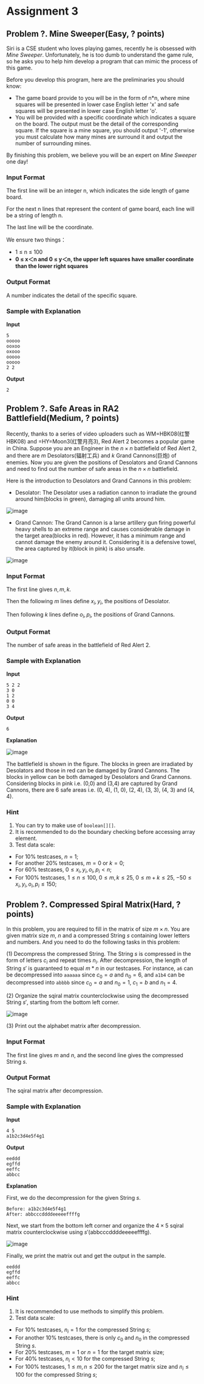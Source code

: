 # Assignment 3

## Problem ?. Mine Sweeper(Easy, ? points)

Siri is a CSE student who loves playing games, recently he is obsessed with *Mine Sweeper*. Unfortunately, he is too dumb to understand the game rule, so he asks you to help him develop a program that can mimic the process of this game.

Before you develop this program, here are the preliminaries you should know:

- The game board provide to you will be in the form of n*n, where mine squares will be presented in lower case English letter 'x' and safe squares will be presented in lower case English letter 'o'.
- You will be provided with a specific coordinate which indicates a square on the board. The output must be the detail of the corresponding square. If the square is a mine square, you should output '-1', otherwise you must calculate how many mines are surround it and output the number of surrounding mines.

By finishing this problem, we believe you will be an expert on *Mine Sweeper* one day!

### Input Format

The first line will be an integer n, which indicates the side length of game board.

For the next n lines that represent the content of game board, each line will be a string of length n.

The last line will be the coordinate.

We ensure two things：

-  1 ≤ n ≤ 100
- **0 ≤ x＜n and 0 ≤ y＜n, the upper left squares have smaller coordinate than the lower right squares**

### Output Format 

A number indicates the detail of the specific square.

### Sample with Explanation

**Input**

```text
5
ooooo
ooxoo
oxooo
ooooo
ooooo
2 2
```

**Output**

```
2
```



## 

## Problem ?. Safe Areas in RA2 Battlefield(Medium, ? points)

Recently, thanks to a series of video uploaders such as WM=HBK08(红警HBK08) and =HY=Moon3(红警月亮3), Red Alert 2 becomes a popular game in China. Suppose you are an Engineer in the $n×n$ battlefield of Red Alert 2, and there are $m$ Desolators(辐射工兵) and $k$ Grand Cannons(巨炮) of enemies. Now you are given the positions of Desolators and Grand Cannons and need to find out the number of safe areas in the $n×n$ battlefield.

Here is the introduction to Desolators and Grand Cannons in this problem:

- Desolator: The Desolator uses a radiation cannon to irradiate the ground around him(blocks in green), damaging all units around him.

![image](https://user-images.githubusercontent.com/64548919/223599396-d57b7510-a661-4b4d-baed-11ac6ebfcd73.png)


- Grand Cannon: The Grand Cannon is a larse artillery gun firing powerful heavy shells to an extreme range and causes considerable damage in the target area(blocks in red). However, it has a minimum range and cannot damage the enemy around it. Considering it is a defensive towel, the area captured by it(block in pink) is also unsafe.

![image](https://user-images.githubusercontent.com/64548919/224633639-d24aad0b-effa-4d7e-b972-76fb41075e80.png)

### Input Format

The first line gives $n,m,k$.

Then the following $m$ lines define $x_i,y_i$, the positions of Desolator.

Then following $k$ lines define $o_i,p_i$, the positions of Grand Cannons.

### Output Format

The number of safe areas in the battlefield of Red Alert 2.

### Sample with Explanation

**Input**

```text
5 2 2
3 0
1 2
0 0
3 4
```

**Output**
```text
6
```

**Explanation**

![image](https://user-images.githubusercontent.com/64548919/224637578-ab3425d2-4f83-4e70-89b4-e298ec86af5d.png)

The battlefield is shown in the figure. The blocks in green are irradiated by Desolators and those in red can be damaged by Grand Cannons. The blocks in yellow can be both damaged by Desolators and Grand Cannons.
Considering blocks in pink i.e. (0,0) and (3,4) are captured by Grand Cannons, there are 6 safe areas i.e. (0, 4), (1, 0), (2, 4), (3, 3), (4, 3) and (4, 4).

### Hint

1. You can try to make use of `boolean[][]`.
2. It is recommended to do the boundary checking before accessing array element.
3. Test data scale:

- For $10\%$ testcases, $n = 1$; 
- For another $20\%$ testcases, $m = 0$ or $k = 0$; 
- For $60\%$ testcases, $0 \le x_i, y_i, o_i, p_i \lt n$;
- For $100\%$ testcases, $1 \le n \le 100$, $0 \le m,k \le 25$, $0 \le m+k \le 25$, $-50 \le x_i, y_i, o_i, p_i \le 150$;

## Problem ?. Compressed Spiral Matrix(Hard, ? points)

In this problem, you are required to fill in the matrix of size $m × n$.
You are given matrix size $m$, $n$ and a compressed String $s$ containing lower letters and numbers. 
And you need to do the following tasks in this problem:

(1) Decompress the compressed String. The String $s$ is compressed in the form of letters $c_i$ and repeat times $n_i$. After decompression, the length of String $s'$ is guaranteed to equal $m*n$ in our testcases. For instance, `a6` can be decompressed into `aaaaaa` since $c_0=a$ and $n_0=6$, and `a1b4` can be decompressed into `abbbb` since $c_0=a$ and $n_0 = 1$, $c_1=b$ and $n_1=4$.

(2) Organize the sqiral matrix counterclockwise using the decompressed String $s'$, starting from the bottom left corner.

![image](https://user-images.githubusercontent.com/64548919/224639380-fb7e5914-8c50-4168-9e63-32660ed297e7.png)

(3) Print out the alphabet matrix after decompression.

### Input Format
The first line gives $m$ and $n$, and the second line gives the compressed String $s$.

### Output Format

The sqiral matrix after decompression.

### Sample with Explanation

**Input**

```text
4 5
a1b2c3d4e5f4g1
```

**Output**

```text
eeddd
egffd
eeffc
abbcc
```

**Explanation**

First, we do the decompression for the given String $s$.

```text
Before: a1b2c3d4e5f4g1
After: abbcccddddeeeeeffffg
```

Next, we start from the bottom left corner and organize the $4×5$ sqiral matrix counterclockwise using $s'$(abbcccddddeeeeeffffg).

![image](https://user-images.githubusercontent.com/64548919/224639091-11930723-26b5-4221-9d12-8e724ce275b1.png)

Finally, we print the matrix out and get the output in the sample.

```text
eeddd
egffd
eeffc
abbcc
```

### Hint

1. It is recommended to use methods to simplify this problem.
2. Test data scale:

- For $10\%$ testcases, $n_i = 1$ for the compressed String $s$; 
- For another $10\%$ testcases, there is only $c_0$ and $n_0$ in the compressed String $s$.
- For $20\%$ testcases, $m = 1$ or $n = 1$ for the target matrix size; 
- For $40\%$ testcases, $n_i \lt 10$ for the compressed String $s$; 
- For $100\%$ testcases, $1 \le m,n \le 200$ for the target matrix size and $n_i \le 100$ for the compressed String $s$;

